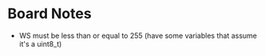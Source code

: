 # Board Notes

* WS must be less than or equal to 255 (have some variables that assume it's a uint8_t)